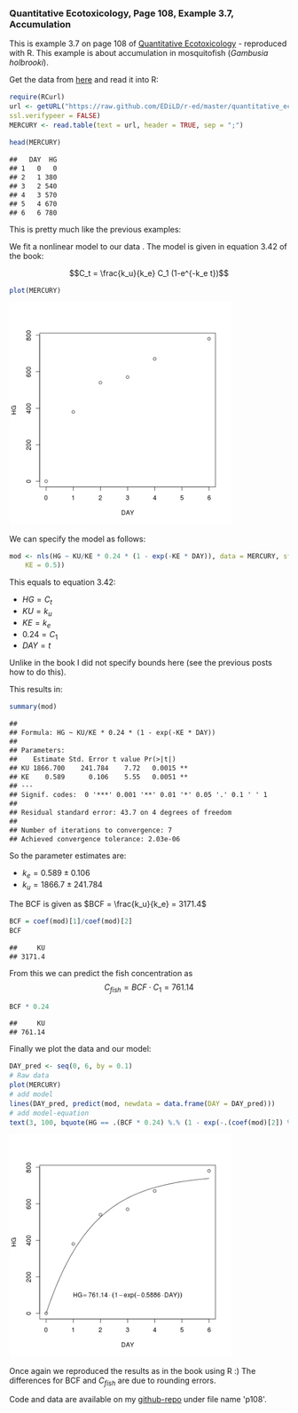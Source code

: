 ### Quantitative Ecotoxicology, Page 108, Example 3.7, Accumulation

This is example 3.7 on page 108 of [Quantitative Ecotoxicology](http://www.crcpress.com/product/isbn/9781439835647) - reproduced with R. This example is about accumulation in mosquitofish (*Gambusia holbrooki*).

Get the data from [here](https://raw.github.com/EDiLD/r-ed/master/quantitative_ecotoxicology/data/p108.csv) and read it into R:


```r
require(RCurl)
url <- getURL("https://raw.github.com/EDiLD/r-ed/master/quantitative_ecotoxicology/data/p108.csv",
ssl.verifypeer = FALSE)
MERCURY <- read.table(text = url, header = TRUE, sep = ";")
```


```r
head(MERCURY)
```

```
##   DAY  HG
## 1   0   0
## 2   1 380
## 3   2 540
## 4   3 570
## 5   4 670
## 6   6 780
```


This is pretty much like the previous examples: 

We fit a nonlinear model to our data
.
The model is given in equation 3.42 of the book:

$$C_t = \frac{k_u}{k_e} C_1 (1-e^{-k_e t})$$


```r
plot(MERCURY)
```

<img src="figure/plot_raw.png" title="plot of chunk plot_raw" alt="plot of chunk plot_raw" width="400px" />


We can specify the model as follows:

```r
mod <- nls(HG ~ KU/KE * 0.24 * (1 - exp(-KE * DAY)), data = MERCURY, start = list(KU = 1000, 
    KE = 0.5))
```


This equals to equation 3.42:

* $HG = C_t$
* $KU = k_u$
* $KE = k_e$
* $0.24 = C_1$
* $DAY = t$


Unlike in the book I did not specify bounds here (see the previous posts how to do this).

This results in:

```r
summary(mod)
```

```
## 
## Formula: HG ~ KU/KE * 0.24 * (1 - exp(-KE * DAY))
## 
## Parameters:
##    Estimate Std. Error t value Pr(>|t|)   
## KU 1866.700    241.784    7.72   0.0015 **
## KE    0.589      0.106    5.55   0.0051 **
## ---
## Signif. codes:  0 '***' 0.001 '**' 0.01 '*' 0.05 '.' 0.1 ' ' 1 
## 
## Residual standard error: 43.7 on 4 degrees of freedom
## 
## Number of iterations to convergence: 7 
## Achieved convergence tolerance: 2.03e-06
```

So the parameter estimates are:

* $k_e = 0.589 \pm 0.106$
* $k_u = 1866.7 \pm 241.784$

The BCF is given as $BCF = \frac{k_u}{k_e} = 3171.4$

```r
BCF = coef(mod)[1]/coef(mod)[2]
BCF
```

```
##     KU 
## 3171.4
```


From this we can predict the fish concentration as $$C_{fish}=BCF \cdot C_1=761.14$$

```r
BCF * 0.24
```

```
##     KU 
## 761.14
```


Finally we plot the data and our model:

```r
DAY_pred <- seq(0, 6, by = 0.1)
# Raw data
plot(MERCURY)
# add model
lines(DAY_pred, predict(mod, newdata = data.frame(DAY = DAY_pred)))
# add model-equation
text(3, 100, bquote(HG == .(BCF * 0.24) %.% (1 - exp(-.(coef(mod)[2]) %.% DAY))))
```

<img src="figure/plot_model.png" title="plot of chunk plot_model" alt="plot of chunk plot_model" width="400px" />



Once again we reproduced the results as in the book using R :)
The differences for BCF and $C_{fish}$ are due to rounding errors.


Code and data are available on my [github-repo](https://github.com/EDiLD/r-ed/tree/master/quantitative_ecotoxicology) under file name 'p108'.
